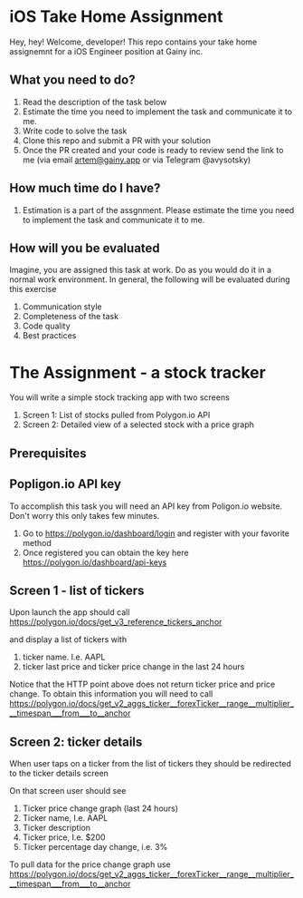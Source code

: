# iOS Take Home Assignment

Hey, hey! Welcome, developer! This repo contains your take home assignemnt for a iOS Engineer position at Gainy inc.

## What you need to do?
1. Read the description of the task below
2. Estimate the time you need to implement the task and communicate it to me. 
3. Write code to solve the task
4. Clone this repo and submit a PR with your solution
5. Once the PR created and your code is ready to review send the link to me (via email artem@gainy.app or via Telegram @avysotsky)

## How much time do I have?
1. Estimation is a part of the assgnment. Please estimate the time you need to implement the task and communicate it to me. 

## How will you be evaluated

Imagine, you are assigned this task at work. Do as you would do it in a normal work environment. 
In general, the following will be evaluated during this exercise

1. Communication style
1. Completeness of the task 
2. Code quality
3. Best practices

# The Assignment - a stock tracker

You will write a simple stock tracking app with two screens
1. Screen 1: List of stocks pulled from Polygon.io API
2. Screen 2: Detailed view of a selected stock with a price graph 

## Prerequisites

## Popligon.io API key

To accomplish this task you will need an API key from Poligon.io website. Don't worry this only takes few minutes.

1. Go to https://polygon.io/dashboard/login and register with your favorite method
2. Once registered you can obtain the key here https://polygon.io/dashboard/api-keys

## Screen 1 - list of tickers

Upon launch the app should call https://polygon.io/docs/get_v3_reference_tickers_anchor 

and display a list of tickers with

1. ticker name. I.e. AAPL
2. ticker last price and ticker price change in the last 24 hours

Notice that the HTTP point above does not return ticker price and price change. 
To obtain this information you will need to call https://polygon.io/docs/get_v2_aggs_ticker__forexTicker__range__multiplier___timespan___from___to__anchor

## Screen 2: ticker details

When user taps on a ticker from the list of tickers they should be redirected to the ticker details screen

On that screen user should see
1. Ticker price change graph (last 24 hours)
2. Ticker name, I.e. AAPL
3. Ticker description
4. Ticker price, I.e. $200
5. Ticker percentage day change, i.e. 3%

To pull data for the price change graph use https://polygon.io/docs/get_v2_aggs_ticker__forexTicker__range__multiplier___timespan___from___to__anchor




